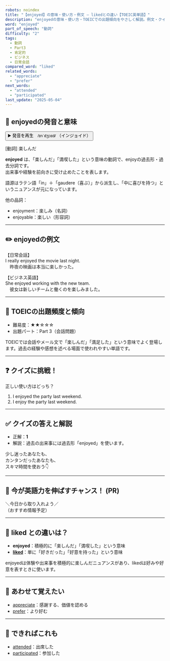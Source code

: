 ```yaml
---
robots: noindex
title: "【enjoyed】の意味・使い方・例文 ― likedとの違い【TOEIC英単語】"
description: "enjoyedの意味・使い方・TOEICでの出題傾向をやさしく解説。例文・クイズ付きでlikedとの違いもわかりやすく学べます。"
word: "enjoyed"
part_of_speech: "動詞"
difficulty: "2"
tags:
  - 動詞
  - Part3
  - 肯定的
  - ビジネス
  - 日常会話
compared_word: "liked"
related_words:
  - "appreciate"
  - "prefer"
next_words:
  - "attended"
  - "participated"
last_update: "2025-05-04"
---
```


## 🔰 enjoyedの発音と意味

<button class="play-audio" onclick="playTTS('enjoyed')">
  <span class="play-audio-main">
    ▶️ 発音を再生　/ɪnˈdʒɔɪd/
  </span>
  <span class="play-audio-sub">
    （インジョイド）
  </span>
</button>

[動詞] 楽しんだ

**enjoyed** は、「楽しんだ」「満喫した」という意味の動詞で、enjoyの過去形・過去分詞です。  
出来事や経験を前向きに受け止めたことを表します。

語源はラテン語「in」＋「gaudere（喜ぶ）」から派生し、「中に喜びを持つ」というニュアンスが元になっています。

他の品詞：  
- enjoyment：楽しみ（名詞）
- enjoyable：楽しい（形容詞）

---

## ✏️ enjoyedの例文

【日常会話】  
I really enjoyed the movie last night.  
　昨夜の映画は本当に楽しかった。

【ビジネス英語】  
She enjoyed working with the new team.  
　彼女は新しいチームと働くのを楽しみました。

---

## 🎯 TOEICの出題頻度と傾向

- 難易度：★★☆☆☆
- 出題パート：Part 3（会話問題）

TOEICでは会話やメール文で「楽しんだ」「満足した」という意味でよく登場します。過去の経験や感想を述べる場面で使われやすい単語です。

---

## ❓ クイズに挑戦！

正しい使い方はどっち？

1. I enjoyed the party last weekend.  
2. I enjoy the party last weekend.

---

## ✅ クイズの答えと解説

- 正解：**1**
- 解説：過去の出来事には過去形「enjoyed」を使います。

少し迷ったあなたも、  
カンタンだったあなたも、  
スキマ時間を使おう👇️

---

## 🚀 今が英語力を伸ばすチャンス！ (PR)

<div class="info-center">
＼今日から取り入れよう／<br>  
（おすすめ情報予定）
</div>

---

## 🤔  liked との違いは？

- **enjoyed**：積極的に「楽しんだ」「満喫した」という意味
- **[liked](/word/liked)**：単に「好きだった」「好意を持った」という意味

enjoyedは体験や出来事を積極的に楽しんだニュアンスがあり、likedは好みや好意を表すときに使います。

---

## 🧩 あわせて覚えたい

- [appreciate](/word/appreciate)：感謝する、価値を認める
- [prefer](/word/prefer)：より好む

---

## 📖 できればこれも

- [attended](/word/attended)：出席した
- [participated](/word/participated)：参加した

<!-- cvid: aid17_bid21 -->
